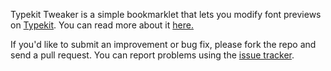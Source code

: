 Typekit Tweaker is a simple bookmarklet that lets you modify font previews on [Typekit](http://typekit.com). You can read more about it [here.](http://kylefox.ca/typekit-tweaker/)

If you'd like to submit an improvement or bug fix, please fork the repo and send a pull request. You can report problems using the [issue tracker](https://github.com/kylefox/Typekit-Tweaker/issues).